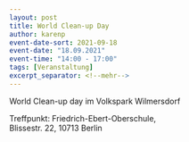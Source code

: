 ```yaml
---
layout: post
title: World Clean-up Day
author: karenp
event-date-sort: 2021-09-18
event-date: "18.09.2021"
event-time: "14:00 - 17:00"
tags: [Veranstaltung]
excerpt_separator: <!--mehr-->
---
```


World Clean-up day im Volkspark Wilmersdorf<!--mehr-->

Treffpunkt: Friedrich-Ebert-Oberschule,  
Blissestr. 22, 10713 Berlin
